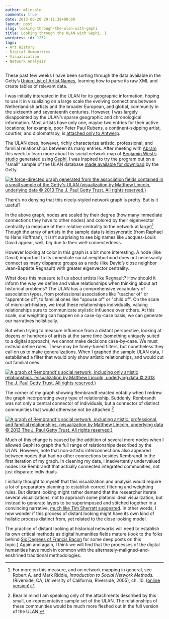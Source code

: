 ```yaml
---
author: mlincoln
comments: true
date: 2013-06-20 20:11:38+00:00
layout: post
slug: looking-through-the-ulan-with-gephi
title: Looking through the ULAN with Gephi, I
wordpress_id: 1252
tags:
- Art History
- Digital Humanities
- Visualization
- Network Analysis
---
```


These past few weeks I have been sorting through the data available in the Getty’s [Union List of Artist Names](http://www.getty.edu/research/tools/vocabularies/ulan/about.html), learning how to parse its raw XML and create tables of relevant data.


I was initially interested in the ULAN for its geographic information, hoping to use it in visualizing on a large scale the evolving connections between Netherlandish artists and the broader European, and global, community in the sixteenth and seventeenth centuries. However, I was largely disappointed by the ULAN’s sparse geographic and chronological information. Most artists have only one, maybe two entries for their active locations; for example, poor Peter Paul Rubens, a continent-skipping artist, courtier, and diplomat/spy, is [attached only to Antwerp](http://www.getty.edu/vow/ULANFullDisplay?find=rubens&role=&nation=&prev_page=1&subjectid=500002921).

The ULAN does, however, richly characterize artistic, professional, and familial relationships between its many entries. After meeting with [Abram](http://abramfox.com/) this week to learn more about his social network map of [Benjamin West’s studio](http://abramfox.com/cv/caa-2013/) generated using [Gephi](https://www.gephi.org/), I was inspired to try the program out on a "small" sample of the ULAN database [made available for download](http://www.getty.edu/research/tools/vocabularies/obtain/download.html) by the Getty.

[![A force-directed graph generated from the association fields contained in a small sample of the Getty's ULAN (visualization by Matthew Lincoln, underlying data © 2013 The J. Paul Getty Trust. All rights reserved.)][forcedir]](http://mlincoln.files.wordpress.com/2013/06/screen-shot-2013-06-20-at-1-49-53-pm.png)

[forcedir]: http://mlincoln.files.wordpress.com/2013/06/screen-shot-2013-06-20-at-1-49-53-pm.png "A force-directed graph generated from the association fields contained in a small sample of the Getty's ULAN (visualization by Matthew Lincoln, underlying data © 2013 The J. Paul Getty Trust. All rights reserved.)"

There’s no denying that this nicely-styled network graph is pretty. But is it useful?

In the above graph, nodes are scaled by their degree (how many immediate connections they have to other nodes) and colored by their eigenvector centrality (a measure of their relative centrality to the network at large)[^1] Though the array of artists in the sample data is idiosyncratic (from Raphael to Hans Hoffman), it isn’t surprising to see big names like Jacques-Louis David appear, well, *big* due to their well-connectedness.

However looking at color in this graph is a bit more interesting. A node (like David) important to its immediate social neighborhood does not necessarily connect as many disparate groups as a node (like David’s close neighbor Jean-Baptiste Regnault) with greater eigenvector centrality.

What does this measure tell us about artists like Regnault? How should it inform the way we define and value relationships when thinking about art historical problems? The ULAN has a comprehensive vocabulary of association types, from professional associations like "teacher of" or "apprentice of", to familial ones like "spouse of" or "child of". On the scale of micro-art-history, we treat these relationships individually, valuing relationships sure to communicate stylistic influence over others. At this scale, our weighting can happen on a case-by-case basis; we can generate our narratives holistically.

But when trying to measure influence from a distant perspective, looking at dozens or hundreds of artists at the same time (something uniquely suited to a digital approach), we cannot make decisions case-by-case. We must instead define rules. These may be finely-tuned filters, but nonetheless they call on us to make generalizations. When I graphed the sample ULAN data, I established a filter that would only show artistic relationships, and would cut out familial ones.

[![A graph of Rembrandt's social network, including only artistic relationships. (visualization by Matthew Lincoln, underlying data © 2013 The J. Paul Getty Trust. All rights reserved.)][artistsonly]](http://mlincoln.files.wordpress.com/2013/06/screen-shot-2013-06-20-at-1-50-34-pm.png)

[artistsonly]: http://mlincoln.files.wordpress.com/2013/06/screen-shot-2013-06-20-at-1-50-34-pm.png?w=625 "A graph of Rembrandt's social network, including only artistic relationships. (visualization by Matthew Lincoln, underlying data © 2013 The J. Paul Getty Trust. All rights reserved.)"

The corner of my graph showing Rembrandt reacted notably when I redrew the graph incorporating every type of relationship. Suddenly, Rembrandt was not only a central connector of individuals, but a connector of distinct communities that would otherwise not be attached.[^2]

[![A graph of Rembrandt's social network, including artistic, professional, and familial relationships. (visualization by Matthew Lincoln, underlying data © 2013 The J. Paul Getty Trust. All rights reserved.)][allrels]](http://mlincoln.files.wordpress.com/2013/06/screen-shot-2013-06-20-at-1-49-10-pm.png)

[allrels]: http://mlincoln.files.wordpress.com/2013/06/screen-shot-2013-06-20-at-1-49-10-pm.png?w=625 "A graph of Rembrandt's social network, including artistic, professional, and familial relationships. (visualization by Matthew Lincoln, underlying data © 2013 The J. Paul Getty Trust. All rights reserved.)"

Much of this change is caused by the addition of several more nodes when I allowed Gephi to graph the full range of relationships described by the ULAN. However, note that non-artistic interconnections also appeared between nodes that had no other connections besides Rembrandt in the first iteration of my graph. In cleaning my data, I inadvertently undervalued nodes like Rembrandt that actually connected integrated communities, not just disparate individuals.

I initially thought to myself that this visualization and analysis would require a lot of preparatory planning to establish correct filtering and weighting rules. But distant looking might rather demand that the researcher iterate several visualizations, not to approach some platonic ideal visualization, but instead to generate layers to be superimposed and stitched together in a convincing narrative, [much like Tim Sherratt suggested](/2013/06/19/open-data-and-the-humanities.html). In other words, I now wonder if this process of distant looking might have its own kind of holistic process distinct from, yet related to the close looking model.

The practice of distant looking at historical networks will need to establish its own critical methods as digital humanities fields mature (look to the folks behind [Six Degrees of Francis Bacon](http://sixdegreesoffrancisbacon.com/) for some deep posts on this topic.) Again and again, I think we will find that the processes of the digital humanities have much in common with the alternately-maligned-and-enshrined traditional methodologies.






[^1]: For more on this measure, and on network mapping in general, see Robert A. and Mark Riddle, *Introduction to Social Network Methods.* (Riverside, CA, University of California, Riverside, 2005), ch. 10. ([online version](http://www.faculty.ucr.edu/~hanneman/nettext/C10_Centrality.html#Eigenvector))

[^2]: Bear in mind I am speaking only of the attachments described by this small, un-representative sample set of the ULAN. The relationships of these communities would be much more fleshed out in the full version of the ULAN.



